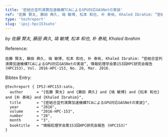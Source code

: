```yaml
---
title: '密結合並列演算加速機構TCAによるGPU対応GASNetの実装'
ref: '佐藤 賢太, 藤田 典久, 塙 敏博, 松本 和也, 朴 泰祐, Khaled Ibrahim: “密結合並列演算加速機構TCAによるGPU対応GASNetの実装”, 情報処理学会第153回HPC研究会報告 (HPC153), Vol. 2016-HPC-153, No. 28, Mar. 2016.'
type: 'techreport'
slug: 'ipsj-hpc153sato'
---
```


*by 佐藤 賢太, 藤田 典久, 塙 敏博, 松本 和也, 朴 泰祐, Khaled Ibrahim*

Reference:
```
佐藤 賢太, 藤田 典久, 塙 敏博, 松本 和也, 朴 泰祐, Khaled Ibrahim: “密結合並列演算加速機構TCAによるGPU対応GASNetの実装”, 情報処理学会第153回HPC研究会報告 (HPC153), Vol. 2016-HPC-153, No. 28, Mar. 2016.
```

Bibtex Entry:
```
@techreport { IPSJ-HPC153:sato,
  author      = "{佐藤 賢太} and {藤田 典久} and {塙 敏博} and {松本 和也} and {朴 泰祐} and {Khaled Ibrahim}",
  title	      = "{密結合並列演算加速機構TCAによるGPU対応GASNetの実装}",
  year 	      = "2016",
  volume      = "2016-HPC-153",
  number      = "28",
  month       = "3",
  booktitle   = "情報処理学会第153回HPC研究会報告 (HPC153)"
}
```

